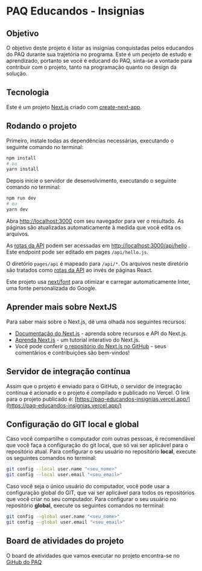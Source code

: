 # PAQ Educandos - Insignias

## Objetivo

O objetivo deste projeto é listar as insignias conquistadas pelos educandos do PAQ durante sua trajetória no programa. Este é um peojeto de estudo e aprendizado, portanto se você é educand do PAQ, sinta-se a vontade para contribuir com o projeto, tanto na programação quanto no design da solução.

## Tecnologia

Este é um projeto [Next.js](https://nextjs.org/) criado com [create-next-app](https://github.com/vercel/next.js/tree/canary/packages/create-next-app).

## Rodando o projeto

Primeiro, instale todas as dependências necessárias, executando o seguinte comando no terminal:

```bash
npm install
# ou
yarn install
```

Depois inicie o servidor de desenvolvimento, executando o seguinte comando no terminal:

```bash
npm run dev
# ou
yarn dev
```

Abra [http://localhost:3000](http://localhost:3000) com seu navegador para ver o resultado. As páginas são atualizadas automaticamente à medida que você edita os arquivos.

As [rotas da API](https://nextjs.org/docs/api-routes/introduction) podem ser acessadas em [http://localhost:3000/api/hello](http://localhost:3000/api/hello) . Este endpoint pode ser editado em pages `/api/hello.js`.

O diretório `pages/api` é mapeado para `/api/*`. Os arquivos neste diretório são tratados como [rotas da API](https://nextjs.org/docs/api-routes/introduction) ao invés de páginas React.

Este projeto usa [next/font](https://nextjs.org/docs/basic-features/font-optimization) para otimizar e carregar automaticamente Inter, uma fonte personalizada do Google.

## Aprender mais sobre NextJS

Para saber mais sobre o Next.js, dê uma olhada nos seguintes recursos:

- [Documentação do Next.js](https://nextjs.org/docs) - aprenda sobre recursos e API do Next.js.
- [Aprenda Next.js](https://nextjs.org/learn) - um tutorial interativo do Next.js.
- Você pode conferir [o repositório do Next.js no GitHub](https://github.com/vercel/next.js/) - seus comentários e contribuições são bem-vindos!

## Servidor de integração contínua

Assim que o projeto é enviado para o GitHub, o servidor de integração contínua é acionado e o projeto é compilado e publicado no Vercel. O link para o projeto publicado é: [https://paq-educandos-insignias.vercel.app/](https://paq-educandos-insignias.vercel.app/)

## Configuração do GIT local e global

Caso você compartilhe o computador com outras pessoas, é recomendável que você faça a configuração do git local, que só vai ser aplicável para o repositório atual. Para configurar o seu usuário no repositório **local**, execute os seguintes comandos no terminal:

```bash
git config --local user.name "<seu_nome>"
git config --local user.email "<seu_email>"
```

Caso você seja o único usuário do computador, você pode usar a configuração global do GIT, que vai ser aplicável para todos os repositórios que você criar no seu computador. Para configurar o seu usuário no repositório **global**, execute os seguintes comandos no terminal:

```bash
git config --global user.name "<seu_nome>"
git config --global user.email "<seu_email>"
```

## Board de atividades do projeto

O board de atividades que vamos executar no projeto encontra-se no [GiHub do PAQ](https://github.com/orgs/paq-devs/projects/2)
